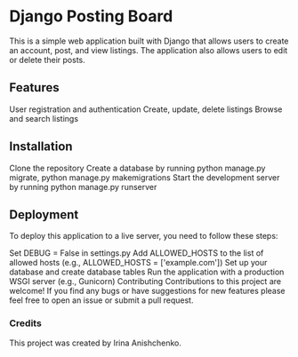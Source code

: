 # Django Posting Board
This is a simple web application built with Django that allows users to create an account, post, and view listings. The application also allows users to edit or delete their posts.

## Features
User registration and authentication
Create, update, delete listings
Browse and search listings
## Installation
Clone the repository
Create a database by running python manage.py migrate, python manage.py makemigrations
Start the development server by running python manage.py runserver
## Deployment
To deploy this application to a live server, you need to follow these steps:

Set DEBUG = False in settings.py
Add ALLOWED_HOSTS to the list of allowed hosts (e.g., ALLOWED_HOSTS = ['example.com'])
Set up your database and create database tables
Run the application with a production WSGI server (e.g., Gunicorn)
Contributing
Contributions to this project are welcome! If you find any bugs or have suggestions for new features please feel free to open an issue or submit a pull request.

### Credits
This project was created by Irina Anishchenko.
